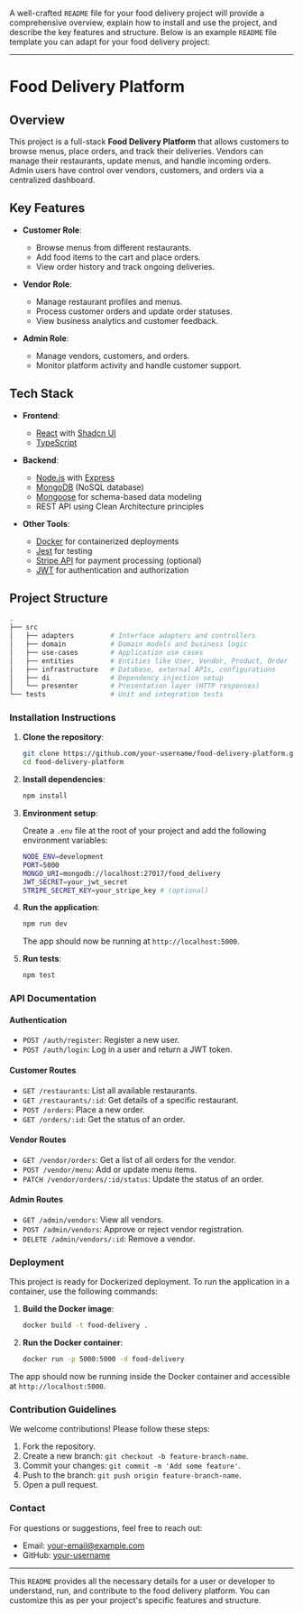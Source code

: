 A well-crafted `README` file for your food delivery project will provide a comprehensive overview, explain how to install and use the project, and describe the key features and structure. Below is an example `README` file template you can adapt for your food delivery project:

---

# **Food Delivery Platform**

## **Overview**

This project is a full-stack **Food Delivery Platform** that allows customers to browse menus, place orders, and track their deliveries. Vendors can manage their restaurants, update menus, and handle incoming orders. Admin users have control over vendors, customers, and orders via a centralized dashboard.

## **Key Features**

- **Customer Role**:
  - Browse menus from different restaurants.
  - Add food items to the cart and place orders.
  - View order history and track ongoing deliveries.

- **Vendor Role**:
  - Manage restaurant profiles and menus.
  - Process customer orders and update order statuses.
  - View business analytics and customer feedback.

- **Admin Role**:
  - Manage vendors, customers, and orders.
  - Monitor platform activity and handle customer support.

## **Tech Stack**

- **Frontend**: 
  - [React](https://reactjs.org/) with [Shadcn UI](https://shadcn.dev/)
  - [TypeScript](https://www.typescriptlang.org/)
  
- **Backend**: 
  - [Node.js](https://nodejs.org/) with [Express](https://expressjs.com/)
  - [MongoDB](https://www.mongodb.com/) (NoSQL database)
  - [Mongoose](https://mongoosejs.com/) for schema-based data modeling
  - REST API using Clean Architecture principles

- **Other Tools**:
  - [Docker](https://www.docker.com/) for containerized deployments
  - [Jest](https://jestjs.io/) for testing
  - [Stripe API](https://stripe.com/) for payment processing (optional)
  - [JWT](https://jwt.io/) for authentication and authorization

## **Project Structure**

```bash
.
├── src
│   ├── adapters         # Interface adapters and controllers
│   ├── domain           # Domain models and business logic
│   ├── use-cases        # Application use cases
│   ├── entities         # Entities like User, Vendor, Product, Order
│   ├── infrastructure   # Database, external APIs, configurations
│   ├── di               # Dependency injection setup
│   └── presenter        # Presentation layer (HTTP responses)
└── tests                # Unit and integration tests
```

### **Installation Instructions**

1. **Clone the repository**:

   ```bash
   git clone https://github.com/your-username/food-delivery-platform.git
   cd food-delivery-platform
   ```

2. **Install dependencies**:

   ```bash
   npm install
   ```

3. **Environment setup**:

   Create a `.env` file at the root of your project and add the following environment variables:

   ```bash
   NODE_ENV=development
   PORT=5000
   MONGO_URI=mongodb://localhost:27017/food_delivery
   JWT_SECRET=your_jwt_secret
   STRIPE_SECRET_KEY=your_stripe_key # (optional)
   ```

4. **Run the application**:

   ```bash
   npm run dev
   ```

   The app should now be running at `http://localhost:5000`.

5. **Run tests**:

   ```bash
   npm test
   ```

### **API Documentation**

#### **Authentication**
- `POST /auth/register`: Register a new user.
- `POST /auth/login`: Log in a user and return a JWT token.

#### **Customer Routes**
- `GET /restaurants`: List all available restaurants.
- `GET /restaurants/:id`: Get details of a specific restaurant.
- `POST /orders`: Place a new order.
- `GET /orders/:id`: Get the status of an order.

#### **Vendor Routes**
- `GET /vendor/orders`: Get a list of all orders for the vendor.
- `POST /vendor/menu`: Add or update menu items.
- `PATCH /vendor/orders/:id/status`: Update the status of an order.

#### **Admin Routes**
- `GET /admin/vendors`: View all vendors.
- `POST /admin/vendors`: Approve or reject vendor registration.
- `DELETE /admin/vendors/:id`: Remove a vendor.

### **Deployment**

This project is ready for Dockerized deployment. To run the application in a container, use the following commands:

1. **Build the Docker image**:

   ```bash
   docker build -t food-delivery .
   ```

2. **Run the Docker container**:

   ```bash
   docker run -p 5000:5000 -d food-delivery
   ```

The app should now be running inside the Docker container and accessible at `http://localhost:5000`.

### **Contribution Guidelines**

We welcome contributions! Please follow these steps:

1. Fork the repository.
2. Create a new branch: `git checkout -b feature-branch-name`.
3. Commit your changes: `git commit -m 'Add some feature'`.
4. Push to the branch: `git push origin feature-branch-name`.
5. Open a pull request.

### **Contact**

For questions or suggestions, feel free to reach out:

- Email: your-email@example.com
- GitHub: [your-username](https://github.com/your-username)

---

This `README` provides all the necessary details for a user or developer to understand, run, and contribute to the food delivery platform. You can customize this as per your project's specific features and structure.
